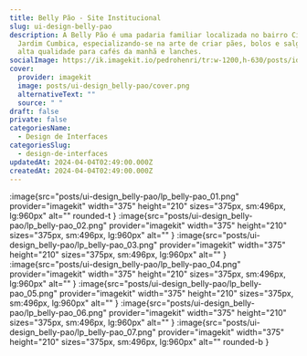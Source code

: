 ```yaml
---
title: Belly Pão - Site Institucional
slug: ui-design-belly-pao
description: A Belly Pão é uma padaria familiar localizada no bairro Cidade
  Jardim Cumbica, especializando-se na arte de criar pães, bolos e salgados de
  alta qualidade para cafés da manhã e lanches.
socialImage: https://ik.imagekit.io/pedrohenri/tr:w-1200,h-630/posts/idv_belly-pao/social-image.png
cover:
  provider: imagekit
  image: posts/ui-design_belly-pao/cover.png
  alternativeText: ""
  source: " "
draft: false
private: false
categoriesName:
  - Design de Interfaces
categoriesSlug:
  - design-de-interfaces
updatedAt: 2024-04-04T02:49:00.000Z
createdAt: 2024-04-04T02:49:00.000Z
---
```

:image{src="posts/ui-design_belly-pao/lp_belly-pao_01.png" provider="imagekit"  width="375" height="210" sizes="375px, sm:496px, lg:960px" alt="" rounded-t }
:image{src="posts/ui-design_belly-pao/lp_belly-pao_02.png" provider="imagekit"  width="375" height="210" sizes="375px, sm:496px, lg:960px" alt="" }
:image{src="posts/ui-design_belly-pao/lp_belly-pao_03.png" provider="imagekit" width="375" height="210" sizes="375px, sm:496px, lg:960px" alt="" }
:image{src="posts/ui-design_belly-pao/lp_belly-pao_04.png" provider="imagekit" width="375" height="210" sizes="375px, sm:496px, lg:960px" alt="" }
:image{src="posts/ui-design_belly-pao/lp_belly-pao_05.png" provider="imagekit" width="375" height="210" sizes="375px, sm:496px, lg:960px" alt="" }
:image{src="posts/ui-design_belly-pao/lp_belly-pao_06.png" provider="imagekit" width="375" height="210" sizes="375px, sm:496px, lg:960px" alt="" }
:image{src="posts/ui-design_belly-pao/lp_belly-pao_07.png" provider="imagekit" width="375" height="210" sizes="375px, sm:496px, lg:960px" alt="" rounded-b }
